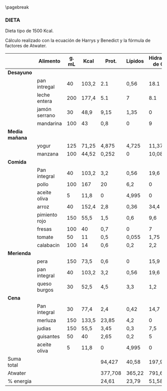 
\pagebreak

### DIETA

Dieta tipo de 1500 Kcal.

Cálculo realizado con la ecuación de Harrys y Benedict y la fórmula de factores de Atwater.

| &nbsp; | Alimento |	g. mL |		Kcal |	Prot. |	Lípidos |	Hidratos de C. |	Fibra | Atwater |
|-|-|-|-|-|-|-|-|-|
| **Desayuno** | | | | | | | | | |
| &nbsp; | pan intregal |	40 |		103,2 |	2.1 |	0,56	| 18.1 |	0 |	96,24 |
| &nbsp; | leche entera | 200 |  177,4 |	5.1	| 7	| 8.1 | 0 |	125,4 |
| | jamón serrano |	30 | 	48,9 |	9,15 |	1,35 |	0 |	0 |	48,75 |
|| mandarina |	100 |		43 |	0,8 |	0 |	9  |	1,1 |	39,2 |
| **Media mañana** | | | | | | | | |
| | yogur |	125 |		71,25 |	4,875 |	4,725 |	11,375 |	2,25 |	107,525 |
|| manzana |	100 |		44,52 |	0,252 |	0 |	10,08 |	1,68 |	41,328 |
| **Comida** | | | | | | | | |
|| Pan integral |	40 | 103,2 |	3,2 |	0,56 |	19,6 |	3,4 |	96,24 |
||pollo |	100 |		167 |	20 |	6,2 |	0 |	0 |	135,8 |
|| aceite oliva |	5 |		11,8 |	0 |	4,995 |	0 |	0 |	44,955 |
|| arroz |	40 |		152,4 |	2,8 |	0,36 |	34,4 |	0,08 |	152,04 |
|| pimiento rojo |	150 |		55,5 |	1,5 |	0,6 |	9,6 |	3,15 |	49,8 |
|| fresas |	100 |		40 |	0,7 |	0 |	7 |	2,2 |	30,8 |
|| tomate |	50 |		11 |	0,5 |	0,055 |	1,75 |	0,7 |	9,495 |
|| calabacin |	100 |		14 |	0,6 |	0,2 |	2,2 |	0,5 |	13 |
| **Merienda** | | | | | | | | | |
||pera | 150 |		73,5 |	0,6 |	0 |	15,9 |	3,45 |	66 |
||pan integral |	40 |		103,2 |	3,2 |	0,56 |	19,6 |	3,4 |	96,24 |
|| queso burgos |	30 |		52,5 |	4,5 |	3,3 |	1,2 |	0 |	52,5 |
| **Cena** | | | | | |  | | |
|| Pan integral |	30 |		77,4 |	2,4 |	0,42 |	14,7 |	2,55 |	72,18 |
|| merluza |	150 |		133,5 |	23,85 |	4,2 |	0 |	0 |	133,2 |
|| judias |	150 |		55,5 |	3,45 |	0,3 |	7,5 |	4,35 |	46,5 |
|| guisantes |	50 |		40 |	2,65 |	0,2 |	5 |	3,9 |	32,4 |
|| aceite oliva |	5 |		11,8 |	0 |	4,995 |	0 |	0 |	44,955 |
|Suma total| | | | 94,427 |	40,58 |	197,905 |	32,71| |
| Atwater ||||377,708 |	365,22 |	791,62 | | **1534,54** |
| % energia | ||| 24,61 |	23,79 |	51,58 | ||
